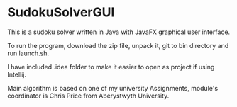 # SudokuSolverGUI
This is a sudoku solver written in Java with JavaFX graphical user interface.

To run the program, download the zip file, unpack it, git to bin directory and run launch.sh.

I have included .idea folder to make it easier to open as project if using Intellij.

Main algorithm is based on one of my university Assignments, module's coordinator is Chris Price from Aberystwyth University.
